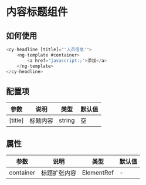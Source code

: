 # 内容标题组件

## 如何使用

``` typescript
<cy-headline [title]="'人员信息'">
    <ng-template #container>
        <a href="javascript:;">添加</a>
    </ng-template>
</cy-headline>
```

## 配置项

参数|说明|类型|默认值
-|-|-|-
[title]|标题内容|string|空

## 属性
参数|说明|类型|默认值
-|-|-|-
container|标题扩张内容|ElementRef|-

